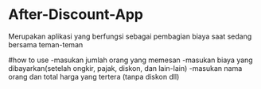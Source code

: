 # After-Discount-App

Merupakan aplikasi yang berfungsi sebagai pembagian biaya saat sedang bersama teman-teman

#how to use
-masukan jumlah orang yang memesan
-masukan biaya yang dibayarkan(setelah ongkir, pajak, diskon, dan lain-lain)
-masukan nama orang dan total harga yang tertera (tanpa diskon dll)
